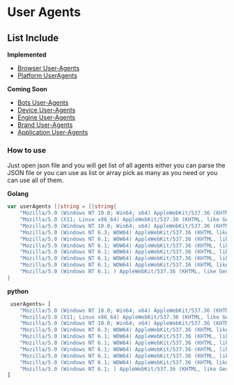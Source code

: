 # **User Agents**



## List Include
 **Implemented**
- [Browser User-Agents](BrowserAgents/BrowserAgents.json)
- [Platform UserAgents](PlatformAgents/PlatformAgents.json)

 **Coming Soon**

- [Bots User-Agents](BotsAgents)
- [Device User-Agents](DeviceAgents)
- [Engine User-Agents](EngineAgents)
- [Brand User-Agents](BrandAgents)
- [Application User-Agents](ApplicationAgents)

### How to use

Just open json file and you will get list of all agents
either you can parse the JSON file or you can use as list or array
pick as many as you need or you can use all of them.

**Golang**

```go
var userAgents []string = []string{
	"Mozilla/5.0 (Windows NT 10.0; Win64; x64) AppleWebKit/537.36 (KHTML, like Gecko) Chrome/125.0.0.0 Safari/537.36 115Browser/27.0.7.5",
	"Mozilla/5.0 (X11; Linux x86_64) AppleWebKit/537.36 (KHTML, like Gecko) Chrome/125.0.0.0 Safari/537.36 115Browser/27.0.6.9",
	"Mozilla/5.0 (Windows NT 10.0; Win64; x64) AppleWebKit/537.36 (KHTML, like Gecko) Chrome/125.0.0.0 Safari/537.36 115Browser/27.0.6.3",
	"Mozilla/5.0 (Windows NT 6.3; WOW64) AppleWebKit/537.36 (KHTML like Gecko) Chrome/49.0.2623.75 Safari/537.36 115Browser/7.0.0",
	"Mozilla/5.0 (Windows NT 6.1; WOW64) AppleWebKit/537.36 (KHTML, like Gecko) Chrome/83.0.4103.61 Safari/537.36 115Browser/24.0.2.2",
	"Mozilla/5.0 (Windows NT 6.1; WOW64) AppleWebKit/537.36 (KHTML, like Gecko) Chrome/83.0.4103.61 Safari/537.36 115Browser/25.0.2.1",
	"Mozilla/5.0 (Windows NT 6.1; WOW64) AppleWebKit/537.36 (KHTML, like Gecko) Chrome/83.0.4103.61 Safari/537.36 115Browser/25.0.6.5",
	"Mozilla/5.0 (Windows NT 6.1; WOW64) AppleWebKit/537.36 (KHTML, like Gecko) Chrome/31.0.1650.63 Safari/537.36 115Browser/5.1.6",
	"Mozilla/5.0 (Windows NT 6.1; WOW64) AppleWebKit/537.36 (KHTML like Gecko) Chrome/49.0.2623.75 Safari/537.36 115Browser/7.0.0",
	"Mozilla/5.0 (Windows NT 6.1; ) AppleWebKit/537.36 (KHTML, like Gecko) Chrome/83.0.4103.61 Safari/537.36 115Browser/25.0.6.5",
}

```

**python**

```py
 userAgents= [
	"Mozilla/5.0 (Windows NT 10.0; Win64; x64) AppleWebKit/537.36 (KHTML, like Gecko) Chrome/125.0.0.0 Safari/537.36 115Browser/27.0.7.5",
	"Mozilla/5.0 (X11; Linux x86_64) AppleWebKit/537.36 (KHTML, like Gecko) Chrome/125.0.0.0 Safari/537.36 115Browser/27.0.6.9",
	"Mozilla/5.0 (Windows NT 10.0; Win64; x64) AppleWebKit/537.36 (KHTML, like Gecko) Chrome/125.0.0.0 Safari/537.36 115Browser/27.0.6.3",
	"Mozilla/5.0 (Windows NT 6.3; WOW64) AppleWebKit/537.36 (KHTML like Gecko) Chrome/49.0.2623.75 Safari/537.36 115Browser/7.0.0",
	"Mozilla/5.0 (Windows NT 6.1; WOW64) AppleWebKit/537.36 (KHTML, like Gecko) Chrome/83.0.4103.61 Safari/537.36 115Browser/24.0.2.2",
	"Mozilla/5.0 (Windows NT 6.1; WOW64) AppleWebKit/537.36 (KHTML, like Gecko) Chrome/83.0.4103.61 Safari/537.36 115Browser/25.0.2.1",
	"Mozilla/5.0 (Windows NT 6.1; WOW64) AppleWebKit/537.36 (KHTML, like Gecko) Chrome/83.0.4103.61 Safari/537.36 115Browser/25.0.6.5",
	"Mozilla/5.0 (Windows NT 6.1; WOW64) AppleWebKit/537.36 (KHTML, like Gecko) Chrome/31.0.1650.63 Safari/537.36 115Browser/5.1.6",
	"Mozilla/5.0 (Windows NT 6.1; WOW64) AppleWebKit/537.36 (KHTML like Gecko) Chrome/49.0.2623.75 Safari/537.36 115Browser/7.0.0",
	"Mozilla/5.0 (Windows NT 6.1; ) AppleWebKit/537.36 (KHTML, like Gecko) Chrome/83.0.4103.61 Safari/537.36 115Browser/25.0.6.5",
]
```
